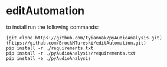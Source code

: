 # editAutomation

to install run the following commands:


```
[git clone https://github.com/tyiannak/pyAudioAnalysis.git](https://github.com/BrockMTureski/editAutomation.git)
pip install -r ./requirements.txt
pip install -r ./pyAudioAnalysis/requirements.txt
pip install -e ./pyAudioAnalysis
```
